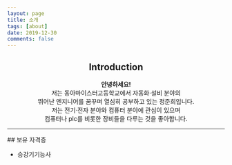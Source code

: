 ```yaml
---
layout: page
title: 소개
tags: [about]
date: 2019-12-30
comments: false
---
```


<center><h2>Introduction</h2><b>안녕하세요!</b><br>저는 동아마이스터고등학교에서 자동화·설비 분야의<br>뛰어난 엔지니어를 꿈꾸며 열심히 공부하고 있는 정준희입니다.<br>저는 전기·전자 분야와 컴퓨터 분야에 관심이 있으며<br>컴퓨터나 plc를 비롯한 장비들을 다루는 것을 좋아합니다.<hr></center>
## 보유 자격증

* 승강기기능사

